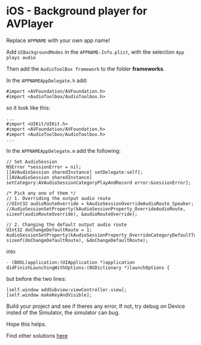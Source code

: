 # iOS - Background player for AVPlayer

Replace `APPNAME` with your own app name!

Add `UIBackgroundModes` in the `APPNAME-Info.plist`, with the selection `App plays audio`

Then add the `AudioToolBox framework` to the folder **frameworks**.

In the `APPNAMEAppDelegate.h` add:

```Obj-c
#import <AVFoundation/AVFoundation.h>
#import <AudioToolbox/AudioToolbox.h>
```

so it look like this:
```Obj-c
...
#import <UIKit/UIKit.h>
#import <AVFoundation/AVFoundation.h>
#import <AudioToolbox/AudioToolbox.h>
...
```

In the `APPNAMEAppDelegate.m` add the following:

```Obj-c
// Set AudioSession
NSError *sessionError = nil;
[[AVAudioSession sharedInstance] setDelegate:self];
[[AVAudioSession sharedInstance] setCategory:AVAudioSessionCategoryPlayAndRecord error:&sessionError];

/* Pick any one of them */
// 1. Overriding the output audio route
//UInt32 audioRouteOverride = kAudioSessionOverrideAudioRoute_Speaker;
//AudioSessionSetProperty(kAudioSessionProperty_OverrideAudioRoute, sizeof(audioRouteOverride), &audioRouteOverride);

// 2. Changing the default output audio route
UInt32 doChangeDefaultRoute = 1;
AudioSessionSetProperty(kAudioSessionProperty_OverrideCategoryDefaultToSpeaker, sizeof(doChangeDefaultRoute), &doChangeDefaultRoute);
```

into

```Obj-c
- (BOOL)application:(UIApplication *)application didFinishLaunchingWithOptions:(NSDictionary *)launchOptions {
```

but before the two lines:

```Obj-c
[self.window addSubview:viewController.view];
[self.window makeKeyAndVisible];
```

Build your project and see if theres any error, If not, try debug on Device insted of the Simulator, the simulator can bug.

Hope this helps.

Find other solutions [here](http://stackoverflow.com/questions/4771105/how-do-i-get-my-avplayer-to-play-while-app-is-in-background/5253254#5253254)